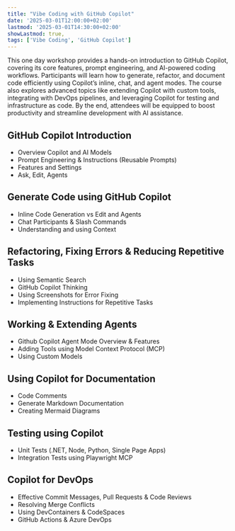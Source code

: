 ```yaml
---
title: "Vibe Coding with GitHub Copilot"
date: '2025-03-01T12:00:00+02:00'
lastmod: '2025-03-01T14:30:00+02:00'
showLastmod: true,
tags: ['Vibe Coding', 'GitHub Copilot']
---
```


This one day workshop provides a hands-on introduction to GitHub Copilot, covering its core features, prompt engineering, and AI-powered coding workflows. Participants will learn how to generate, refactor, and document code efficiently using Copilot’s inline, chat, and agent modes. The course also explores advanced topics like extending Copilot with custom tools, integrating with DevOps pipelines, and leveraging Copilot for testing and infrastructure as code. By the end, attendees will be equipped to boost productivity and streamline development with AI assistance.

## GitHub Copilot Introduction​

- Overview Copilot and AI Models
- Prompt Engineering & Instructions (Reusable Prompts)
- Features and Settings
- Ask, Edit, Agents

## Generate Code using GitHub Copilot​

- Inline Code Generation vs Edit and Agents
- Chat Participants & Slash Commands
- Understanding and using Context

## Refactoring, Fixing Errors ​& Reducing Repetitive Tasks​

- Using Semantic Search
- GitHub Copilot Thinking
- Using Screenshots for Error Fixing
- Implementing Instructions for Repetitive Tasks

## Working & Extending Agents

- Github Copilot Agent Mode Overview & Features
- Adding Tools using Model Context Protocol (MCP)
- Using Custom Models

## Using Copilot for Documentation​

- Code Comments
- Generate Markdown Documentation
- Creating Mermaid Diagrams

## Testing using Copilot​

- Unit Tests (.NET, Node, Python, Single Page Apps)
- Integration Tests using Playwright MCP

## Copilot for DevOps​

- Effective Commit Messages, Pull Requests & Code Reviews
- Resolving Merge Conflicts
- Using DevContainers & CodeSpaces
- GitHub Actions & Azure DevOps
